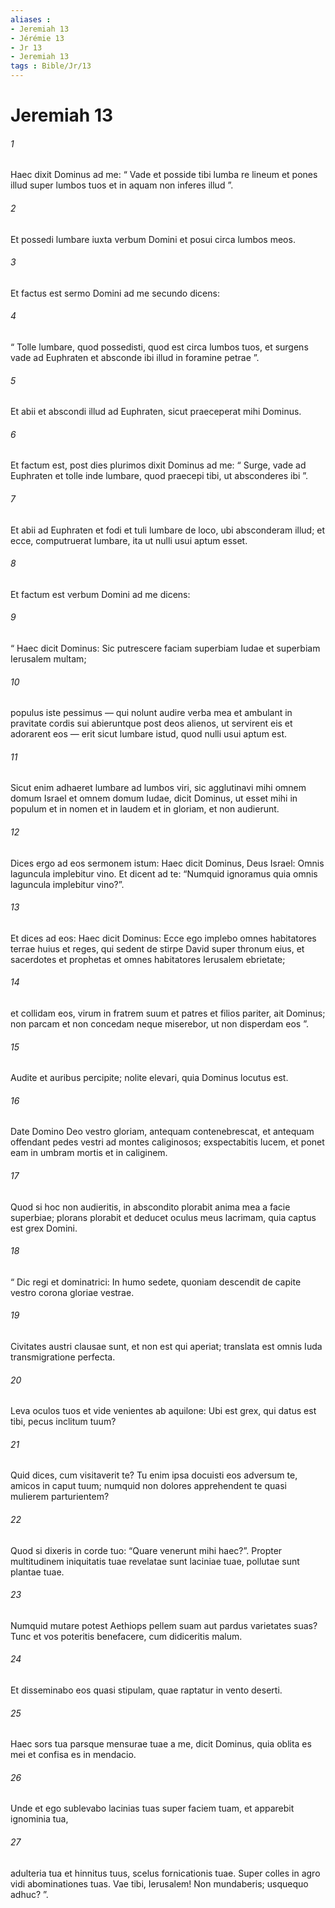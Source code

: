 ```yaml
---
aliases : 
- Jeremiah 13
- Jérémie 13
- Jr 13
- Jeremiah 13
tags : Bible/Jr/13
---
```


# Jeremiah 13

###### 1
Haec dixit Dominus ad me: “ Vade et posside tibi lumba re lineum et pones illud super lumbos tuos et in aquam non inferes illud ”. 
###### 2
Et possedi lumbare iuxta verbum Domini et posui circa lumbos meos. 
###### 3
Et factus est sermo Domini ad me secundo dicens: 
###### 4
“ Tolle lumbare, quod possedisti, quod est circa lumbos tuos, et surgens vade ad Euphraten et absconde ibi illud in foramine petrae ”. 
###### 5
Et abii et abscondi illud ad Euphraten, sicut praeceperat mihi Dominus. 
###### 6
Et factum est, post dies plurimos dixit Dominus ad me: “ Surge, vade ad Euphraten et tolle inde lumbare, quod praecepi tibi, ut absconderes ibi ”. 
###### 7
Et abii ad Euphraten et fodi et tuli lumbare de loco, ubi absconderam illud; et ecce, computruerat lumbare, ita ut nulli usui aptum esset. 
###### 8
Et factum est verbum Domini ad me dicens: 
###### 9
“ Haec dicit Dominus: Sic putrescere faciam superbiam Iudae et superbiam Ierusalem multam; 
###### 10
populus iste pessimus — qui nolunt audire verba mea et ambulant in pravitate cordis sui abieruntque post deos alienos, ut servirent eis et adorarent eos — erit sicut lumbare istud, quod nulli usui aptum est. 
###### 11
Sicut enim adhaeret lumbare ad lumbos viri, sic agglutinavi mihi omnem domum Israel et omnem domum Iudae, dicit Dominus, ut esset mihi in populum et in nomen et in laudem et in gloriam, et non audierunt.
###### 12
Dices ergo ad eos sermonem istum: Haec dicit Dominus, Deus Israel: Omnis laguncula implebitur vino. Et dicent ad te: “Numquid ignoramus quia omnis laguncula implebitur vino?”. 
###### 13
Et dices ad eos: Haec dicit Dominus: Ecce ego implebo omnes habitatores terrae huius et reges, qui sedent de stirpe David super thronum eius, et sacerdotes et prophetas et omnes habitatores Ierusalem ebrietate; 
###### 14
et collidam eos, virum in fratrem suum et patres et filios pariter, ait Dominus; non parcam et non concedam neque miserebor, ut non disperdam eos ”.
###### 15
Audite et auribus percipite; nolite elevari, quia Dominus locutus est.
###### 16
Date Domino Deo vestro gloriam, antequam contenebrescat, et antequam offendant pedes vestri ad montes caliginosos; exspectabitis lucem, et ponet eam in umbram mortis et in caliginem.
###### 17
Quod si hoc non audieritis, in abscondito plorabit anima mea a facie superbiae; plorans plorabit et deducet oculus meus lacrimam, quia captus est grex Domini.
###### 18
“ Dic regi et dominatrici: In humo sedete, quoniam descendit de capite vestro corona gloriae vestrae.
###### 19
Civitates austri clausae sunt, et non est qui aperiat; translata est omnis Iuda transmigratione perfecta.
###### 20
Leva oculos tuos et vide venientes ab aquilone: Ubi est grex, qui datus est tibi, pecus inclitum tuum?
###### 21
Quid dices, cum visitaverit te? Tu enim ipsa docuisti eos adversum te, amicos in caput tuum; numquid non dolores apprehendent te quasi mulierem parturientem?
###### 22
Quod si dixeris in corde tuo: “Quare venerunt mihi haec?”. Propter multitudinem iniquitatis tuae revelatae sunt laciniae tuae, pollutae sunt plantae tuae.
###### 23
Numquid mutare potest Aethiops pellem suam aut pardus varietates suas? Tunc et vos poteritis benefacere, cum didiceritis malum.
###### 24
Et disseminabo eos quasi stipulam, quae raptatur in vento deserti.
###### 25
Haec sors tua parsque mensurae tuae a me, dicit Dominus, quia oblita es mei et confisa es in mendacio.
###### 26
Unde et ego sublevabo lacinias tuas super faciem tuam, et apparebit ignominia tua,
###### 27
adulteria tua et hinnitus tuus, scelus fornicationis tuae. Super colles in agro vidi abominationes tuas. Vae tibi, Ierusalem! Non mundaberis; usquequo adhuc? ”.
